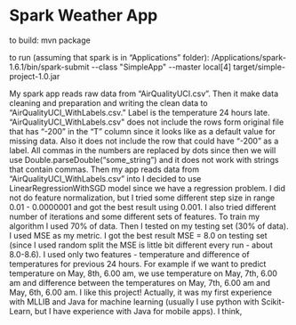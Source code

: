 # Spark Weather App 


to build:
mvn package

to run (assuming that spark is in “Applications” folder): 
/Applications/spark-1.6.1/bin/spark-submit --class "SimpleApp" --master local[4] target/simple- project-1.0.jar

My spark app reads raw data from “AirQualityUCI.csv”. Then it make data cleaning and preparation and writing the clean data to “AirQualityUCI_WithLabels.csv.”
Label is the temperature 24 hours late.
“AirQualityUCI_WithLabels.csv" does not include the rows form original file that has “-200” in the “T” column since it looks like as a default value for missing data. Also it does not include the row that could have “-200” as a label. All commas in the numbers are replaced by dots since then we will use Double.parseDouble(“some_string”) and it does not work with strings that contain commas.
Then my app reads data from “AirQualityUCI_WithLabels.csv” into
I decided to use LinearRegressionWithSGD model since we have a regression problem. I did not do feature normalization, but I tried some different step size in range 0.01 - 0.0000001 and got the best result using 0.001. I also tried different number of iterations and some different sets of features.
To train my algorithm I used 70% of data. Then I tested on my testing set (30% of data). I used MSE as my metric.
I got the best result MSE = 8.0 on testing set (since I used random split the MSE is little bit different every run - about 8.0-8.6).
I used only two features - temperature and difference of temperatures for previous 24 hours. For example if we want to predict temperature on May, 8th, 6.00 am, we use temperature on May, 7th, 6.00 am and difference between the temperatures on May, 7th, 6.00 am and May, 6th, 6.00 am.
I like this project! Actually, it was my first experience with MLLIB and Java for machine learning (usually I use python with Scikit-Learn, but I have experience with Java for mobile apps). I think,
